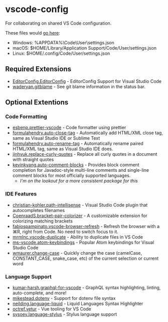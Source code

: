 # vscode-config

For collaborating on shared VS Code configuration.

These files would [go here](https://code.visualstudio.com/docs/getstarted/settings#_settings-file-locations):

- Windows: %APPDATA%\Code\User\settings.json
- macOS: $HOME/Library/Application Support/Code/User/settings.json
- Linux: $HOME/.config/Code/User/settings.json

## Required Extensions

- [EditorConfig.EditorConfig](https://marketplace.visualstudio.com/items?itemName=EditorConfig.EditorConfig) - EditorConfig Support for Visual Studio Code
- [waderyan.gitblame](https://marketplace.visualstudio.com/items?itemName=waderyan.gitblame) - See git blame information in the status bar.

## Optional Extentions

### Code Formatting

- [esbenp.prettier-vscode](https://marketplace.visualstudio.com/items?itemName=esbenp.prettier-vscode) - Code formatter using prettier
- [formulahendry.auto-close-tag](https://marketplace.visualstudio.com/items?itemName=formulahendry.auto-close-tag) - Automatically add HTML/XML close tag, same as Visual Studio IDE or Sublime Text
- [formulahendry.auto-rename-tag](https://marketplace.visualstudio.com/items?itemName=formulahendry.auto-rename-tag) - Automatically rename paired HTML/XML tag, same as Visual Studio IDE does.
- [jinhyuk.replace-curly-quotes](https://marketplace.visualstudio.com/items?itemName=jinhyuk.replace-curly-quotes) - Replace all curly quotes in a document with straight quotes
- [kevinkyang.auto-comment-blocks](https://marketplace.visualstudio.com/items?itemName=kevinkyang.auto-comment-blocks) - Provides block comment completion for Javadoc-style multi-line comments and single-line comment blocks for most officially supported languages.
	- _I'm on the lookout for a more consistent package for this_

### IDE Features

- [christian-kohler.path-intellisense](https://marketplace.visualstudio.com/items?itemName=christian-kohler.path-intellisense) - Visual Studio Code plugin that autocompletes filenames
- [CoenraadS.bracket-pair-colorizer](https://marketplace.visualstudio.com/items?itemName=CoenraadS.bracket-pair-colorizer) - A customizable extension for colorizing matching brackets
- [fabiospampinato.vscode-browser-refresh](https://marketplace.visualstudio.com/items?itemName=fabiospampinato.vscode-browser-refresh) - Refresh the browser with a ⌘R, right from Code. No need to switch focus to it.
- [mrmlnc.vscode-duplicate](https://marketplace.visualstudio.com/items?itemName=mrmlnc.vscode-duplicate) - Ability to duplicate files in VS Code
- [ms-vscode.atom-keybindings](https://marketplace.visualstudio.com/items?itemName=ms-vscode.atom-keybindings) - Popular Atom keybindings for Visual Studio Code
- [wmaurer.change-case](https://marketplace.visualstudio.com/items?itemName=wmaurer.change-case) - Quickly change the case (camelCase, CONSTANT_CASE, snake_case, etc) of the current selection or current word

### Language Support

- [kumar-harsh.graphql-for-vscode](https://marketplace.visualstudio.com/items?itemName=kumar-harsh.graphql-for-vscode) - GraphQL syntax highlighting, linting, auto-complete, and more!
- [mikestead.dotenv](https://marketplace.visualstudio.com/items?itemName=mikestead.dotenv) - Support for dotenv file syntax
- [neilding.language-liquid](https://marketplace.visualstudio.com/items?itemName=neilding.language-liquid) - Liquid Languages Syntax Highlighter
- [octref.vetur](https://marketplace.visualstudio.com/items?itemName=octref.vetur) - Vue tooling for VS Code
- [sysoev.language-stylus](https://marketplace.visualstudio.com/items?itemName=sysoev.language-stylus) - Stylus language support
